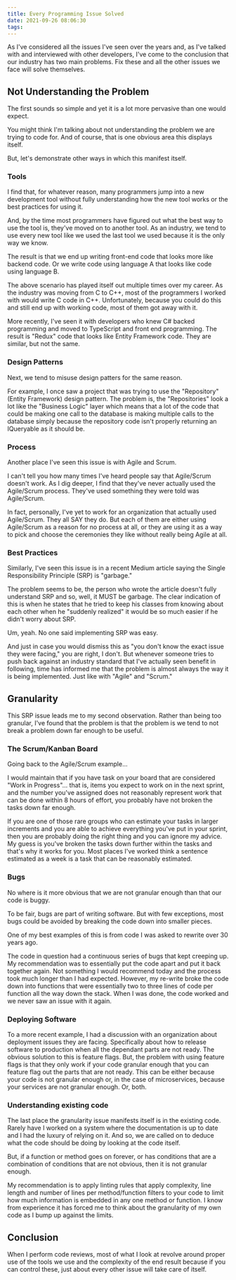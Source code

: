 ```yaml
---
title: Every Programming Issue Solved
date: 2021-09-26 08:06:30
tags:
---
```


As I've considered all the issues I've seen over the years and, as I've talked with and interviewed with other developers, I've come to the conclusion that our industry has two main problems.  Fix these and all the other issues we face will solve themselves.

<!-- more -->

## Not Understanding the Problem

The first sounds so simple and yet it is a lot more pervasive than one would expect.

You might think I'm talking about not understanding the problem we are trying to code for.  And of course, that is one obvious area this displays itself.

But, let's demonstrate other ways in which this manifest itself.

### Tools

I find that, for whatever reason, many programmers jump into a new development tool without fully understanding how the new tool works or the best practices for using it.

And, by the time most programmers have figured out what the best way to use the tool is, they've moved on to another tool. As an industry, we tend to use every new tool like we used the last tool we used because it is the only way we know.

The result is that we end up writing front-end code that looks more like backend code.  Or we write code using language A that looks like code using language B.

The above scenario has played itself out multiple times over my career. As the industry was moving from C to C++, most of the programmers I worked with would write C code in C++. Unfortunately, because you could do this and still end up with working code, most of them got away with it.

More recently, I've seen it with developers who knew C# backed programming and moved to TypeScript and front end programming. The result is "Redux" code that looks like Entity Framework code.  They are similar, but not the same.

### Design Patterns

Next, we tend to misuse design patters for the same reason.

For example, I once saw a project that was trying to use the "Repository" (Entity Framework) design pattern. The problem is, the "Repositories" look a lot like the "Business Logic" layer which means that a lot of the code that could be making one call to the database is making multiple calls to the database simply because the repository code isn't properly returning an IQueryable as it should be.

### Process

Another place I've seen this issue is with Agile and Scrum.

I can't tell you how many times I've heard people say that Agile/Scrum doesn't work. As I dig deeper, I find that they've never actually used the Agile/Scrum process. They've used something they were told was Agile/Scrum.

In fact, personally, I've yet to work for an organization that actually used Agile/Scrum. They all SAY they do. But each of them are either using Agile/Scrum as a reason for no process at all, or they are using it as a way to pick and choose the ceremonies they like without really being Agile at all.

### Best Practices

Similarly, I've seen this issue is in a recent Medium article saying the Single Responsibility Principle (SRP) is "garbage."

The problem seems to be, the person who wrote the article doesn't fully understand SRP and so, well, it MUST be garbage.  The clear indication of this is when he states that he tried to keep his classes from knowing about each other when he "suddenly realized" it would be so much easier if he didn't worry about SRP.

Um, yeah. No one said implementing SRP was easy.

And just in case you would dismiss this as "you don't know the exact issue they were facing," you are right, I don't.  But whenever someone tries to push back against an industry standard that I've actually seen benefit in following, time has informed me that the problem is almost always the way it is being implemented.  Just like with "Agile" and "Scrum."

## Granularity

This SRP issue leads me to my second observation.  Rather than being too granular, I've found that the problem is that the problem is we tend to not break a problem down far enough to be useful.

### The Scrum/Kanban Board

Going back to the Agile/Scrum example...

I would maintain that if you have task on your board that are considered "Work in Progress"... that is, items you expect to work on in the next sprint, and the number you've assigned does not reasonably represent work that can be done within 8 hours of effort, you probably have not broken the tasks down far enough.

If you are one of those rare groups who can estimate your tasks in larger increments and you are able to achieve everything you've put in your sprint, then you are probably doing the right thing and you can ignore my advice. My guess is you've broken the tasks down further within the tasks and that's why it works for you. Most places I've worked think a sentence estimated as a week is a task that can be reasonably estimated.

### Bugs

No where is it more obvious that we are not granular enough than that our code is buggy.

To be fair, bugs are part of writing software. But with few exceptions, most bugs could be avoided by breaking the code down into smaller pieces.

One of my best examples of this is from code I was asked to rewrite over 30 years ago.

The code in question had a continuous series of bugs that kept creeping up. My recommendation was to essentially put the code apart and put it back together again. Not something I would recommend today and the process took much longer than I had expected. However, my re-write broke the code down into functions that were essentially two to three lines of code per function all the way down the stack. When I was done, the code worked and we never saw an issue with it again.

### Deploying Software

To a more recent example, I had a discussion with an organization about deployment issues they are facing.  Specifically about how to release software to production when all the dependant parts are not ready.  The obvious solution to this is feature flags.  But, the problem with using feature flags is that they only work if your code granular enough that you can feature flag out the parts that are not ready.  This can be either because your code is not granular enough or, in the case of microservices, because your services are not granular enough.  Or, both.

### Understanding existing code

The last place the granularity issue manifests itself is in the existing code. Rarely have I worked on a system where the documentation is up to date and I had the luxury of relying on it.  And so, we are called on to deduce what the code should be doing by looking at the code itself.

But, if a function or method goes on forever, or has conditions that are a combination of conditions that are not obvious, then it is not granular enough.

My recommendation is to apply linting rules that apply complexity, line length and number of lines per method/function filters to your code to limit how much information is embedded in any one method or function. I know from experience it has forced me to think about the granularity of my own code as I bump up against the limits.

## Conclusion

When I perform code reviews, most of what I look at revolve around proper use of the tools we use and the complexity of the end result because if you can control these, just about every other issue will take care of itself.
